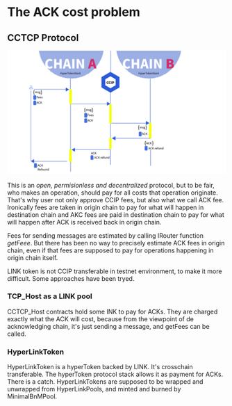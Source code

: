 # The ACK cost problem #

## CCTCP Protocol ##

![ACK cost](/img/ACK.jpeg)

This is an *open, permisionless and decentralized* protocol, but to be fair, who makes an operation, should pay for all costs that operation originate. That's why user not only approve CCIP fees, but also what we call ACK fee. Ironically fees are taken in origin chain to pay for what will happen in destination chain and AKC fees are paid in destination chain to pay for what will happen after ACK is received back in origin chain.

Fees for sending messages are estimated by calling IRouter function *getFeee*. But there has been no way to precisely estimate ACK fees in origin chain, even if that fees are supposed to pay for operations happening in origin chain itself. 

LINK token is not CCIP transferable in testnet environment, to make it more difficult. Some approaches have been tryed. 

### TCP_Host as a LINK pool ###

CCTCP_Host contracts hold some INK to pay for ACKs. They are charged exactly what the ACK will cost, because from the viewpoint of de acknowledging chain, it's just sending a message, and getFees can be called. 

### HyperLinkToken ###

HyperLinkToken is a hyperToken backed by LINK. It's crosschain transferable. The hyperToken protocol stack allows it as payment for ACKs. There is a catch. HyperLinkTokens are supposed to be wrapped and unwrapped from HyperLinkPools, and minted and burned by MinimalBnMPool.